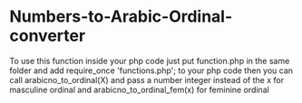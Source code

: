 # Numbers-to-Arabic-Ordinal-converter


To use this function inside your php code just put function.php in the same folder and add require_once 'functions.php';
 to your php code then you can call arabicno_to_ordinal(X) and pass a number integer instead of the x for masculine ordinal and arabicno_to_ordinal_fem(x) for feminine ordinal  
